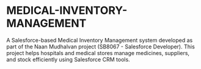 # MEDICAL-INVENTORY-MANAGEMENT
A Salesforce-based Medical Inventory Management system developed as part of the Naan Mudhalvan project (SB8067 - Salesforce Developer). This project helps hospitals and medical stores manage medicines, suppliers, and stock efficiently using Salesforce CRM tools.
